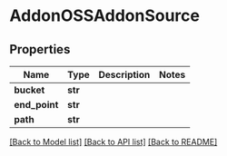# AddonOSSAddonSource

## Properties
Name | Type | Description | Notes
------------ | ------------- | ------------- | -------------
**bucket** | **str** |  | 
**end_point** | **str** |  | 
**path** | **str** |  | 

[[Back to Model list]](../README.md#documentation-for-models) [[Back to API list]](../README.md#documentation-for-api-endpoints) [[Back to README]](../README.md)

